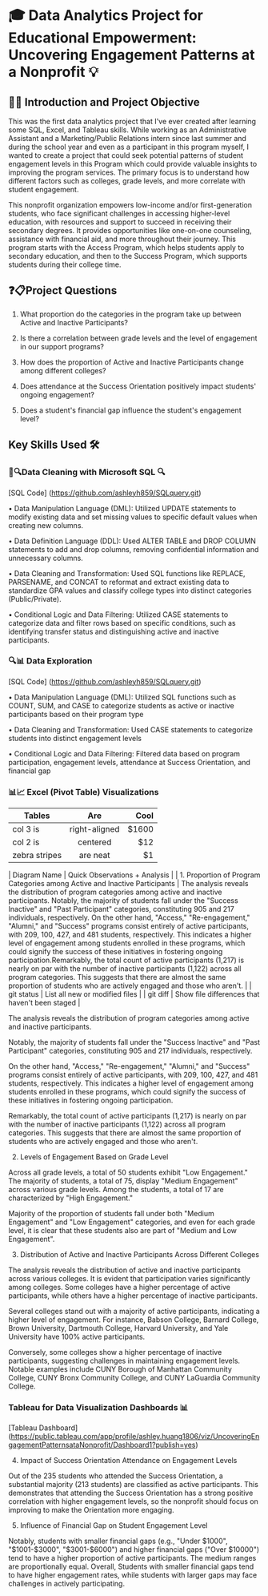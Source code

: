 # 🎓 Data Analytics Project for Educational Empowerment: Uncovering Engagement Patterns at a Nonprofit 💡

## 🎯👋 Introduction and Project Objective

This was the first data analytics project that I've ever created after learning some SQL, Excel, and Tableau skills. While working as an Administrative Assistant and a Marketing/Public Relations intern since last summer and during the school year and even as a participant in this program myself, I wanted to create a project that could seek potential patterns of student engagement levels in this Program which could provide valuable insights to improving the program services. The primary focus is to understand how different factors such as colleges, grade levels, and more correlate with student engagement. 

This nonprofit organization empowers low-income and/or first-generation students, who face significant challenges in accessing higher-level education, with resources and support to succeed in receiving their secondary degrees. It provides opportunities like one-on-one counseling, assistance with financial aid, and more throughout their journey. This program starts with the Access Program, which helps students apply to secondary education, and then to the Success Program, which supports students during their college time. 

## ❓📋Project Questions

1. What proportion do the categories in the program take up between Active and Inactive Participants?
  
2. Is there a correlation between grade levels and the level of engagement in our support programs?
  
3. How does the proportion of Active and Inactive Participants change among different colleges?
   
4. Does attendance at the Success Orientation positively impact students' ongoing engagement?
  
5. Does a student's financial gap influence the student's engagement level?

## Key Skills Used 🛠️
### 🧹🔍Data Cleaning with Microsoft SQL 🔍

[SQL Code] (https://github.com/ashleyh859/SQLquery.git)

• Data Manipulation Language (DML): Utilized UPDATE statements to modify existing data and set missing values to specific default values when creating new columns.

• Data Definition Language (DDL): Used ALTER TABLE and DROP COLUMN statements to add and drop columns, removing confidential information and unnecessary columns.

• Data Cleaning and Transformation: Used SQL functions like REPLACE, PARSENAME, and CONCAT to reformat and extract existing data to standardize GPA values and classify college types into distinct categories (Public/Private).

• Conditional Logic and Data Filtering: Utilized CASE statements to categorize data and filter rows based on specific conditions, such as identifying transfer status and distinguishing active and inactive participants.

### 🔍📊 Data Exploration

[SQL Code] (https://github.com/ashleyh859/SQLquery.git)

• Data Manipulation Language (DML): Utilized SQL functions such as COUNT, SUM, and CASE to categorize students as active or inactive participants based on their program type

• Data Cleaning and Transformation: Used CASE statements to categorize students into distinct engagement levels

• Conditional Logic and Data Filtering: Filtered data based on program participation, engagement levels, attendance at Success Orientation, and financial gap

### 📊📈 Excel (Pivot Table) Visualizations

| Tables        | Are           | Cool  |
| ------------- |:-------------:| -----:|
| col 3 is      | right-aligned | $1600 |
| col 2 is      | centered      |   $12 |
| zebra stripes | are neat      |    $1 |


| Diagram Name | Quick Observations + Analysis |
| 1. Proportion of Program Categories among Active and Inactive Participants | The analysis reveals the distribution of program categories among active and inactive participants. Notably, the majority of students fall under the "Success Inactive" and "Past Participant" categories, constituting 905 and 217 individuals, respectively. On the other hand, "Access," "Re-engagement," "Alumni," and "Success" programs consist entirely of active participants, with 209, 100, 427, and 481 students, respectively. This indicates a higher level of engagement among students enrolled in these programs, which could signify the success of these initiatives in fostering ongoing participation.Remarkably, the total count of active participants (1,217) is nearly on par with the number of inactive participants (1,122) across all program categories. This suggests that there are almost the same proportion of students who are actively engaged and those who aren't. |
| git status | List all new or modified files |
| git diff | Show file differences that haven't been staged |

The analysis reveals the distribution of program categories among active and inactive participants. 

Notably, the majority of students fall under the "Success Inactive" and "Past Participant" categories, constituting 905 and 217 individuals, respectively. 

On the other hand, "Access," "Re-engagement," "Alumni," and "Success" programs consist entirely of active participants, with 209, 100, 427, and 481 students, respectively. This indicates a higher level of engagement among students enrolled in these programs, which could signify the success of these initiatives in fostering ongoing participation.

Remarkably, the total count of active participants (1,217) is nearly on par with the number of inactive participants (1,122) across all program categories. This suggests that there are almost the same proportion of students who are actively engaged and those who aren't.

2. Levels of Engagement Based on Grade Level

Across all grade levels, a total of 50 students exhibit "Low Engagement." The majority of students, a total of 75, display "Medium Engagement" across various grade levels. Among the students, a total of 17 are characterized by "High Engagement." 

Majority of the proportion of students fall under both "Medium Engagement" and "Low Engagement" categories, and even for each grade level, it is clear that these students also are part of "Medium and Low Engagement". 

3. Distribution of Active and Inactive Participants Across Different Colleges

The analysis reveals the distribution of active and inactive participants across various colleges. It is evident that participation varies significantly among colleges. Some colleges have a higher percentage of active participants, while others have a higher percentage of inactive participants.

Several colleges stand out with a majority of active participants, indicating a higher level of engagement. For instance, Babson College, Barnard College, Brown University, Dartmouth College, Harvard University, and Yale University have 100% active participants.

Conversely, some colleges show a higher percentage of inactive participants, suggesting challenges in maintaining engagement levels. Notable examples include CUNY Borough of Manhattan Community College, CUNY Bronx Community College, and CUNY LaGuardia Community College.

### Tableau for Data Visualization Dashboards 📊
[Tableau Dashboard] (https://public.tableau.com/app/profile/ashley.huang1806/viz/UncoveringEngagementPatternsataNonprofit/Dashboard1?publish=yes)

4. Impact of Success Orientation Attendance on Engagement Levels
   
Out of the 235 students who attended the Success Orientation, a substantial majority (213 students) are classified as active participants. This demonstrates that attending the Success Orientation has a strong positive correlation with higher engagement levels, so the nonprofit should focus on improving to make the Orientation more engaging.

5. Influence of Financial Gap on Student Engagement Level

Notably, students with smaller financial gaps (e.g., "Under $1000", "$1001-$3000", "$3001-$6000") and higher financial gaps ("Over $10000") tend to have a higher proportion of active participants. The medium ranges are proportionally equal. Overall, Students with smaller financial gaps tend to have higher engagement rates, while students with larger gaps may face challenges in actively participating.


